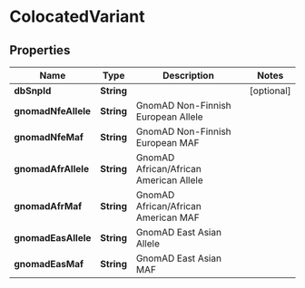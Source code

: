 

# ColocatedVariant


## Properties

| Name | Type | Description | Notes |
|------------ | ------------- | ------------- | -------------|
|**dbSnpId** | **String** |  |  [optional] |
|**gnomadNfeAllele** | **String** | GnomAD Non-Finnish European Allele |  |
|**gnomadNfeMaf** | **String** | GnomAD Non-Finnish European MAF |  |
|**gnomadAfrAllele** | **String** | GnomAD African/African American Allele |  |
|**gnomadAfrMaf** | **String** | GnomAD African/African American MAF |  |
|**gnomadEasAllele** | **String** | GnomAD East Asian Allele |  |
|**gnomadEasMaf** | **String** | GnomAD East Asian MAF |  |




